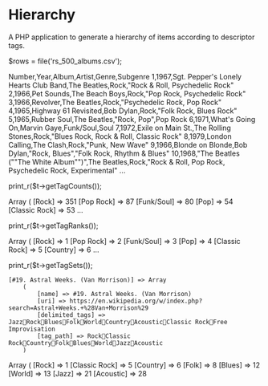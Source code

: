 # Hierarchy

A PHP application to generate a hierarchy of items according to descriptor tags.

$rows = file('rs_500_albums.csv');

Number,Year,Album,Artist,Genre,Subgenre
1,1967,Sgt. Pepper's Lonely Hearts Club Band,The Beatles,Rock,"Rock & Roll, Psychedelic Rock"
2,1966,Pet Sounds,The Beach Boys,Rock,"Pop Rock, Psychedelic Rock"
3,1966,Revolver,The Beatles,Rock,"Psychedelic Rock, Pop Rock"
4,1965,Highway 61 Revisited,Bob Dylan,Rock,"Folk Rock, Blues Rock"
5,1965,Rubber Soul,The Beatles,"Rock, Pop",Pop Rock
6,1971,What's Going On,Marvin Gaye,Funk/Soul,Soul
7,1972,Exile on Main St.,The Rolling Stones,Rock,"Blues Rock, Rock & Roll, Classic Rock"
8,1979,London Calling,The Clash,Rock,"Punk, New Wave"
9,1966,Blonde on Blonde,Bob Dylan,"Rock, Blues","Folk Rock, Rhythm & Blues"
10,1968,"The Beatles (""The White Album"")",The Beatles,Rock,"Rock & Roll, Pop Rock, Psychedelic Rock, Experimental"
...

print_r($t->getTagCounts());

Array
(
    [Rock] => 351
    [Pop Rock] => 87
    [Funk/Soul] => 80
    [Pop] => 54
    [Classic Rock] => 53
	...

print_r($t->getTagRanks());

Array
(
    [Rock] => 1
    [Pop Rock] => 2
    [Funk/Soul] => 3
    [Pop] => 4
    [Classic Rock] => 5
    [Country] => 6
	...

print_r($t->getTagSets());

    [#19. Astral Weeks. (Van Morrison)] => Array
        (
            [name] => #19. Astral Weeks. (Van Morrison)
            [uri] => https://en.wikipedia.org/w/index.php?search=Astral+Weeks.+%28Van+Morrison%29
            [delimited_tags] => JazzRockBluesFolkWorldCountryAcousticClassic RockFree Improvisation
            [tag_path] => RockClassic RockCountryFolkBluesWorldJazzAcoustic
        )
		
Array
(
    [Rock] => 1
    [Classic Rock] => 5
    [Country] => 6
    [Folk] => 8
    [Blues] => 12
    [World] => 13
    [Jazz] => 21
    [Acoustic] => 28
